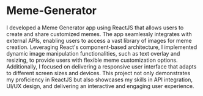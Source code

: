 # Meme-Generator

I developed a Meme Generator app using ReactJS that allows users to create and share customized memes. The app seamlessly integrates with external APIs, enabling users to access a vast library of images for meme creation. Leveraging React's component-based architecture, I implemented dynamic image manipulation functionalities, such as text overlay and resizing, to provide users with flexible meme customization options. Additionally, I focused on delivering a responsive user interface that adapts to different screen sizes and devices. This project not only demonstrates my proficiency in ReactJS but also showcases my skills in API integration, UI/UX design, and delivering an interactive and engaging user experience.
